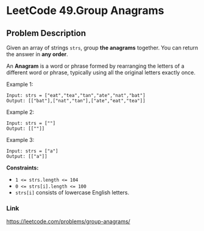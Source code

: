 # LeetCode 49.Group Anagrams

## Problem Description

Given an array of strings `strs`, group **the anagrams** together. You can return the answer in **any order**.

An **Anagram** is a word or phrase formed by rearranging the letters of a different word or phrase, typically using all the original letters exactly once.

Example 1:

    Input: strs = ["eat","tea","tan","ate","nat","bat"]
    Output: [["bat"],["nat","tan"],["ate","eat","tea"]]

Example 2:

    Input: strs = [""]
    Output: [[""]]

Example 3:

    Input: strs = ["a"]
    Output: [["a"]]

**Constraints:**

   - `1 <= strs.length <= 104`
   -  `0 <= strs[i].length <= 100`
   - `strs[i]` consists of lowercase English letters.

### Link

https://leetcode.com/problems/group-anagrams/
